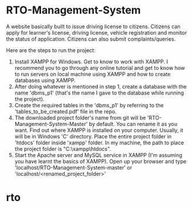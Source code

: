 
# RTO-Management-System
A website basically built to issue driving license to citizens. Citizens can apply for learner's license, driving license, vehicle registration and monitor the status of application. Citizens can also submit complaints/queries.

Here are the steps to run the project:
1. Install XAMPP for Windows. Get to know to work with XAMPP. I recommend you to go through any online tutorial and get to know 
   how to run servers on local machine using XAMPP and how to create databases using XAMPP.
2. After doing whatever is mentioned in step 1, create a database with the name 'dbms_p1' (that's the name I gave to the database while
   running the project).
3. Create the required tables in the 'dbms_p1' by referring to the 'tables_to_be_created.pdf' file in the repo.
4. The downloaded project folder's name from git will be 'RTO-Management-System-Master' by default. You can rename it as you want. Find out    where XAMPP is installed on your computer. Usually, it will be in Windows 'C' directory. Place the entire project folder in 'htdocs'        folder inside 'xampp' folder. In my machine, the path to place the project folder is "C:\xampp\htdocs\".   
5. Start the Apache server and MySQL service in XAMPP (I'm assuming you have learnt the basics of XAMPP).
   Open up your browser and type 'localhost/RTO-Management-System-master' or 'localhost/<renamed_project_folder>'
# rto
